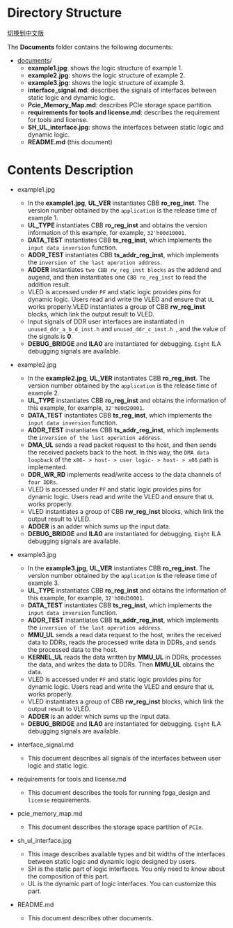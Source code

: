 # Directory Structure

[切换到中文版](./README_CN.md)

The **Documents** folder contains the following documents:

* [documents](#documents_dir)/
  - **example1.jpg**: shows the logic structure of example 1.
  - **example2.jpg**: shows the logic structure of example 2.
  - **example3.jpg**: shows the logic structure of example 3.
  - **interface_signal.md**: describes the signals of interfaces between static logic and dynamic logic.  
  - **Pcie_Memory_Map.md**: describes PCIe storage space partition.  
  - **requirements for tools and license.md**: describes the requirement for tools and license.  
  - **SH_UL_interface.jpg**: shows the interfaces between static logic and dynamic logic.  
  - **README.md** (this document) 

# Contents Description

* example1.jpg 
  - In the **example1.jpg**, **UL_VER** instantiates CBB **ro_reg_inst**. The version number obtained by the `application` is the release time of example 1.
  - **UL_TYPE** instantiates CBB **ro_reg_inst** and obtains the version information of this example, for example, `32'h00d10001`.
  - **DATA_TEST** instantiates CBB **ts_reg_inst**, which implements the `input data inversion` function.
  - **ADDR_TEST** instantiates CBB **ts_addr_reg_inst**, which implements the `inversion of the last operation address`.
  - **ADDER** instantiates `two CBB rw_reg_inst blocks` as the addend and augend, and then instantiates one `CBB ro_reg_inst` to read the addition result.
  - VLED is accessed under `PF` and static logic provides pins for dynamic logic. Users read and write the VLED and ensure that `UL` works properly.VLED instantiates a group of CBB **rw_reg_inst** blocks, which link the output result to VLED.
  - Input signals of DDR user interfaces are instantiated in `unused_ddr_a_b_d_inst.h` and `unused_ddr_c_inst.h `, and the value of the signals is **0**.
  - **DEBUG_BRIDGE** and **ILA0** are instantiated for debugging. `Eight` ILA debugging signals are available.

* example2.jpg 
  - In the **example2.jpg**, **UL_VER** instantiates CBB **ro_reg_inst**. The version number obtained by the `application` is the release time of example 2.
  - **UL_TYPE** instantiates CBB **ro_reg_inst** and obtains the information of this example, for example, `32'h00d20001`.
  - **DATA_TEST** instantiates CBB **ts_reg_inst**, which implements the `input data inversion` function.
  - **ADDR_TEST** instantiates CBB **ts_addr_reg_inst**, which implements the `inversion of the last operation address`.
  - **DMA_UL** sends a read packet request to the host, and then sends the received packets back to the host. In this way, the `DMA data loopback` of the `x86- > host- > user logic- > host- > x86` path is implemented.
  - **DDR_WR_RD** implements read/write access to the data channels of `four DDRs`.
  - VLED is accessed under `PF` and static logic provides pins for dynamic logic. Users read and write the VLED and ensure that `UL` works properly.
  - VLED instantiates a group of CBB **rw_reg_inst** blocks, which link the output result to VLED.
  - **ADDER** is an adder which sums up the input data.
  - **DEBUG_BRIDGE** and **ILA0** are instantiated for debugging. `Eight` ILA debugging signals are available.

* example3.jpg 
  - In the **example3.jpg**, **UL_VER** instantiates CBB **ro_reg_inst**. The version number obtained by the `application` is the release time of example 3.
  - **UL_TYPE** instantiates CBB **ro_reg_inst** and obtains the information of this example, for example, `32'h00d30001`.
  - **DATA_TEST** instantiates CBB **ts_reg_inst**, which implements the `input data inversion` function.
  - **ADDR_TEST** instantiates CBB **ts_addr_reg_inst**, which implements the `inversion of the last operation address`.
  - **MMU_UL** sends a read data request to the host, writes the received data to DDRs, reads the processed write data in DDRs, and sends the processed data to the host.
  - **KERNEL_UL** reads the data written by **MMU_UL** in DDRs, processes the data, and writes the data to DDRs. Then **MMU_UL** obtains the data.
  - VLED is accessed under `PF` and static logic provides pins for dynamic logic. Users read and write the VLED and ensure that `UL` works properly.
  - VLED instantiates a group of CBB **rw_reg_inst** blocks, which link the output result to VLED.
  - **ADDER** is an adder which sums up the input data.
  - **DEBUG_BRIDGE** and **ILA0** are instantiated for debugging. `Eight` ILA debugging signals are available.

* interface_signal.md
  - This document describes all signals of the interfaces between user logic and static logic. 

* requirements for tools and license.md  
  - This document describes the tools for running fpga_design and `license` requirements.

* pcie_memory_map.md  
  - This document describes the storage space partition of `PCIe`.

* sh_ul_interface.jpg   
  - This image describes available types and bit widths of the interfaces between static logic and dynamic logic designed by users.
  - SH is the static part of logic interfaces. You only need to know about the composition of this part.
  - UL is the dynamic part of logic interfaces. You can customize this part.

* README.md
  - This document describes other documents.

